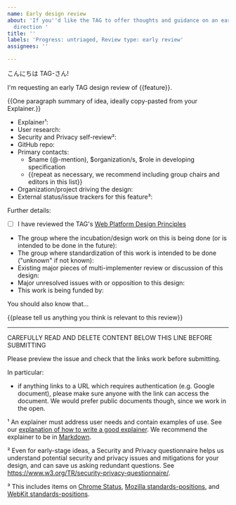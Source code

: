 ```yaml
---
name: Early design review
about: 'If you''d like the TAG to offer thoughts and guidance on an early-stage design
  direction '
title: ''
labels: 'Progress: untriaged, Review type: early review'
assignees: ''

---
```


こんにちは TAG-さん!

I'm requesting an early TAG design review of {{feature}}.

{{One paragraph summary of idea, ideally copy-pasted from your Explainer.}}

  - Explainer¹:
  - User research:
  - Security and Privacy self-review²:
  - GitHub repo:
  - Primary contacts:
      - $name (@-mention), $organization/s, $role in developing specification
      - {{repeat as necessary, we recommend including group chairs and editors in this list}}
  - Organization/project driving the design:
  - External status/issue trackers for this feature³:

Further details:

  - [ ] I have reviewed the TAG's [Web Platform Design Principles](https://www.w3.org/TR/design-principles/)
  - The group where the incubation/design work on this is being done (or is intended to be done in the future):
  - The group where standardization of this work is intended to be done ("unknown" if not known):
  - Existing major pieces of multi-implementer review or discussion of this design:
  - Major unresolved issues with or opposition to this design:
  - This work is being funded by:

You should also know that...

{{please tell us anything you think is relevant to this review}}

------------------------------------------------------------------------------------
CAREFULLY READ AND DELETE CONTENT BELOW THIS LINE BEFORE SUBMITTING

Please preview the issue and check that the links work before submitting.

In particular:
* if anything links to a URL which requires authentication (e.g. Google document), please make sure anyone with the link can access the document. We would prefer public documents though, since we work in the open.

¹ An explainer must address user needs and contain examples of use. See our [explanation of how to write a good explainer](https://tag.w3.org/explainers/). We recommend the explainer to be in [Markdown](https://github.github.com/gfm/).

² Even for early-stage ideas, a Security and Privacy questionnaire helps us understand potential security and privacy issues and mitigations for your design, and can save us asking redundant questions. See https://www.w3.org/TR/security-privacy-questionnaire/.

³ This includes items on [Chrome Status](https://chromestatus.com/roadmap), [Mozilla standards-positions](https://github.com/mozilla/standards-positions), and [WebKit standards-positions](https://github.com/WebKit/standards-positions).
